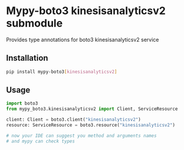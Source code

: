# Mypy-boto3 kinesisanalyticsv2 submodule

Provides type annotations for boto3 kinesisanalyticsv2 service

## Installation

```bash
pip install mypy-boto3[kinesisanalyticsv2]
```

## Usage

```python
import boto3
from mypy_boto3.kinesisanalyticsv2 import Client, ServiceResource

client: Client = boto3.client("kinesisanalyticsv2")
resource: ServiceResource = boto3.resource("kinesisanalyticsv2")

# now your IDE can suggest you method and arguments names
# and mypy can check types
```

